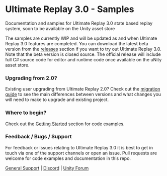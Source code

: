 # Ultimate Replay 3.0 - Samples
Documentation and samples for Ultimate Replay 3.0 state based replay system, soon to be available on the Unity asset store

The samples are currently WIP and will be updated as and when Ultimate Replay 3.0 features are completed. You can download the latest beta version from the [releases](https://github.com/TrivialInteractive/Ultimate-Replay-3.0-Samples/releases) section if you want to try out Ultimate Replay 3.0. Note that the beta version is closed source. The official release will include full C# source code for editor and runtime code once available on the uNity asset store.

### Upgrading from 2.0?
Existing user upgrading from Ultimate Replay 2.0? Check out the [migration guide](https://github.com/TrivialInteractive/Ultimate-Replay-3.0-Samples/wiki/Migration-Guide-(2.0---3.0)) to see the main differences between versions and what changes you will need to make to upgrade and existing project.

### Where to begin?
Check out the [Getting Started](https://github.com/TrivialInteractive/Ultimate-Replay-3.0-Samples/wiki/Getting-Started) section for code examples.

### Feedback / Bugs / Support
For feedback or issues relating to Ultimate Replay 3.0 it is best to get in touch via one of the support channels or open an issue.
Pull requests are welcome for code examples and documentation in this repo.

[General Support](https://trivialinteractive.co.uk/support.html) | [Discord](https://discord.gg/sHREXjmwa2) | [Unity Forum](https://forum.unity.com/threads/wip-open-beta-ultimate-replay-3-0-next-generation-state-based-replay-system.1434145/)
